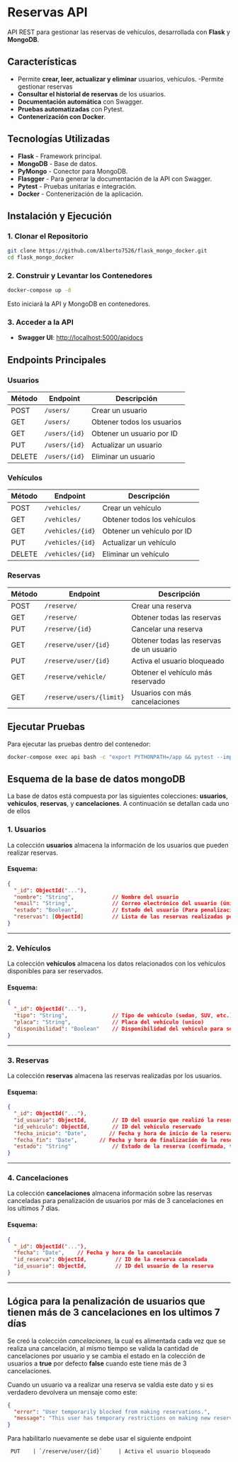 # Reservas API

API REST para gestionar las reservas de vehículos, desarrollada con **Flask** y **MongoDB**.

## Características

- Permite **crear, leer, actualizar y eliminar** usuarios, vehículos.
  -Permite gestionar reservas
- **Consultar el historial de reservas** de los usuarios.
- **Documentación automática** con Swagger.
- **Pruebas automatizadas** con Pytest.
- **Contenerización con Docker**.

## Tecnologías Utilizadas

- **Flask** - Framework principal.
- **MongoDB** - Base de datos.
- **PyMongo** - Conector para MongoDB.
- **Flasgger** - Para generar la documentación de la API con Swagger.
- **Pytest** - Pruebas unitarias e integración.
- **Docker** - Contenerización de la aplicación.

## Instalación y Ejecución

### 1. Clonar el Repositorio

```sh
git clone https://github.com/Alberto7526/flask_mongo_docker.git
cd flask_mongo_docker
```

### 2. Construir y Levantar los Contenedores

```sh
docker-compose up -d
```

Esto iniciará la API y MongoDB en contenedores.

### 3. Acceder a la API

- **Swagger UI**: [http://localhost:5000/apidocs](http://localhost:5000/apidocs)

## Endpoints Principales

### Usuarios

| Método | Endpoint      | Descripción                |
| ------ | ------------- | -------------------------- |
| POST   | `/users/`     | Crear un usuario           |
| GET    | `/users/`     | Obtener todos los usuarios |
| GET    | `/users/{id}` | Obtener un usuario por ID  |
| PUT    | `/users/{id}` | Actualizar un usuario      |
| DELETE | `/users/{id}` | Eliminar un usuario        |

### Vehículos

| Método | Endpoint         | Descripción                 |
| ------ | ---------------- | --------------------------- |
| POST   | `/vehicles/`     | Crear un vehículo           |
| GET    | `/vehicles/`     | Obtener todos los vehículos |
| GET    | `/vehicles/{id}` | Obtener un vehículo por ID  |
| PUT    | `/vehicles/{id}` | Actualizar un vehículo      |
| DELETE | `/vehicles/{id}` | Eliminar un vehículo        |

### Reservas

| Método | Endpoint                 | Descripción                              |
| ------ | ------------------------ | ---------------------------------------- |
| POST   | `/reserve/`              | Crear una reserva                        |
| GET    | `/reserve/`              | Obtener todas las reservas               |
| PUT    | `/reserve/{id}`          | Cancelar una reserva                     |
| GET    | `/reserve/user/{id}`     | Obtener todas las reservas de un usuario |
| PUT    | `/reserve/user/{id}`     | Activa el usuario bloqueado              |
| GET    | `/reserve/vehicle/`      | Obtener el vehículo más reservado        |
| GET    | `/reserve/users/{limit}` | Usuarios con más cancelaciones           |

## Ejecutar Pruebas

Para ejecutar las pruebas dentro del contenedor:

```sh
docker-compose exec api bash -c "export PYTHONPATH=/app && pytest --import-mode=importlib"
```

## Esquema de la base de datos mongoDB

La base de datos está compuesta por las siguientes colecciones: **usuarios**, **vehículos**, **reservas**, y **cancelaciones**. A continuación se detallan cada uno de ellos

### 1. **Usuarios**

La colección **usuarios** almacena la información de los usuarios que pueden realizar reservas.

#### Esquema:

```json
{
  "_id": ObjectId("..."),
  "nombre": "String",            // Nombre del usuario
  "email": "String",             // Correo electrónico del usuario (único)
  "estado": "Boolean",           // Estado del usuario (Para penalización)
  "reservas": [ObjectId]         // Lista de las reservas realizadas por el usuario
}
```

---

### 2. **Vehículos**

La colección **vehículos** almacena los datos relacionados con los vehículos disponibles para ser reservados.

#### Esquema:

```json
{
  "_id": ObjectId("..."),
  "tipo": "String",              // Tipo de vehículo (sedan, SUV, etc.)
  "placa": "String",             // Placa del vehículo (unico)
  "disponibilidad": "Boolean"    // Disponibilidad del vehículo para ser reservado
}
```

---

### 3. **Reservas**

La colección **reservas** almacena las reservas realizadas por los usuarios.

#### Esquema:

```json
{
  "_id": ObjectId("..."),
  "id_usuario": ObjectId,        // ID del usuario que realizó la reserva
  "id_vehiculo": ObjectId,       // ID del vehículo reservado
  "fecha_inicio": "Date",       // Fecha y hora de inicio de la reserva
  "fecha_fin": "Date",       // Fecha y hora de finalización de la reserva
  "estado": "String"             // Estado de la reserva (confirmada, terminado, cancelado)
}
```

---

### 4. **Cancelaciones**

La colección **cancelaciones** almacena información sobre las reservas canceladas para penalización de usuarios por más de 3 cancelaciones en los ultimos 7 días.

#### Esquema:

```json
{
  "_id": ObjectId("..."),
  "fecha": "Date",    // Fecha y hora de la cancelación
  "id_reserva": ObjectId,         // ID de la reserva cancelada
  "id_usuario": ObjectId,         // ID del usuario de la reserva
}
```

---

## Lógica para la penalización de usuarios que tienen más de 3 cancelaciones en los ultimos 7 días

Se creó la colección _cancelaciones_, la cual es alimentada cada vez que se realiza una cancelación, al mismo tiempo se valida la cantidad de cancelaciones por usuario y se cambia el estado en la colección de usuarios a **true** por defecto **false** cuando este tiene más de 3 cancelaciones.

Cuando un usuario va a realizar una reserva se valdia este dato y si es verdadero devolvera un mensaje como este:

```json
{
  "error": "User temporarily blocked from making reservations.",
  "message": "This user has temporary restrictions on making new reservations. Please try again later."
}
```

Para habilitarlo nuevamente se debe usar el siguiente endpoint

```
 PUT    | `/reserve/user/{id}`     | Activa el usuario bloqueado
```
